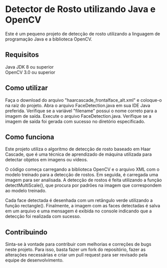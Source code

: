 # Detector de Rosto utilizando Java e OpenCV
Este é um pequeno projeto de detecção de rosto utilizando a linguagem de programação Java e a biblioteca OpenCV.

## Requisitos ##
Java JDK 8 ou superior<br>
OpenCV 3.0 ou superior

## Como utilizar ##
Faça o download do arquivo "haarcascade_frontalface_alt.xml" e coloque-o na raiz do projeto.
Abra o arquivo FaceDetection.java em sua IDE Java preferida.
Verifique se a variável "filename" possui o nome correto para a imagem de saída.
Execute o arquivo FaceDetection.java.
Verifique se a imagem de saída foi gerada com sucesso no diretório especificado.

## Como funciona ##
Este projeto utiliza o algoritmo de detecção de rosto baseado em Haar Cascade, que é uma técnica de aprendizado de máquina utilizada para detectar objetos em imagens ou vídeos.

O código começa carregando a biblioteca OpenCV e o arquivo XML com o modelo treinado para a detecção de rostos. Em seguida, é carregada uma imagem para ser analisada. A detecção de rostos é feita utilizando a função detectMultiScale(), que procura por padrões na imagem que correspondem ao modelo treinado.

Cada face detectada é desenhada com um retângulo verde utilizando a função rectangle(). Finalmente, a imagem com as faces detectadas é salva em um arquivo e uma mensagem é exibida no console indicando que a detecção foi realizada com sucesso.

## Contribuindo ##
Sinta-se à vontade para contribuir com melhorias e correções de bugs neste projeto. Para isso, basta fazer um fork do repositório, fazer as alterações necessárias e criar um pull request para ser revisado pela equipe de desenvolvimento.
